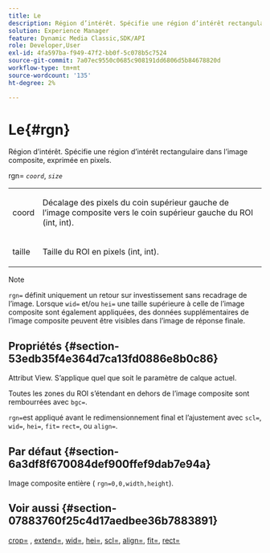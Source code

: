 ```yaml
---
title: Le
description: Région d’intérêt. Spécifie une région d’intérêt rectangulaire dans l’image composite, exprimée en pixels.
solution: Experience Manager
feature: Dynamic Media Classic,SDK/API
role: Developer,User
exl-id: 4fa597ba-f949-47f2-bb0f-5c078b5c7524
source-git-commit: 7a07ec9550c0685c908191dd6806d5b84678820d
workflow-type: tm+mt
source-wordcount: '135'
ht-degree: 2%

---
```


# Le{#rgn}

Région d’intérêt. Spécifie une région d’intérêt rectangulaire dans l’image composite, exprimée en pixels.

rgn= *`coord`*, *`size`*

<table id="simpletable_3A430F9078B04C2E90F4D1A130AFA20C"> 
 <tr class="strow"> 
  <td class="stentry"> <p><span class="varname"> coord</span> </p> </td> 
  <td class="stentry"> <p>Décalage des pixels du coin supérieur gauche de l’image composite vers le coin supérieur gauche du ROI (int, int). </p></td> 
 </tr> 
 <tr class="strow"> 
  <td class="stentry"> <p><span class="varname"> taille</span> </p></td> 
  <td class="stentry"> <p>Taille du ROI en pixels (int, int). </p></td> 
 </tr> 
</table>

>[!NOTE]
>
>`rgn=` définit uniquement un retour sur investissement sans recadrage de l’image. Lorsque `wid=` et/ou `hei=` une taille supérieure à celle de l’image composite sont également appliquées, des données supplémentaires de l’image composite peuvent être visibles dans l’image de réponse finale.

## Propriétés {#section-53edb35f4e364d7ca13fd0886e8b0c86}

Attribut View. S’applique quel que soit le paramètre de calque actuel.

Toutes les zones du ROI s’étendant en dehors de l’image composite sont rembourrées avec `bgc=`.

`rgn=`est appliqué avant le redimensionnement final et l’ajustement avec `scl=`, `wid=`, `hei=`, `fit=` `rect=`, ou `align=`.

## Par défaut {#section-6a3df8f670084def900ffef9dab7e94a}

Image composite entière ( `rgn=0,0,width,height`).

## Voir aussi {#section-07883760f25c4d17aedbee36b7883891}

[crop=](../../../../../is-api/http-ref/image-serving-api-ref/c-http-protocol-reference/c-command-reference/r-crop.md#reference-6fd0f6399966446ab4425ce050572eab) , [extend=](../../../../../is-api/http-ref/image-serving-api-ref/c-http-protocol-reference/c-command-reference/r-extend.md#reference-7e9156beb285459d830e2d56782a74ac), [wid=](../../../../../is-api/http-ref/image-serving-api-ref/c-http-protocol-reference/c-command-reference/r-is-http-wid.md#reference-bfeadcb67bf4485f851eb21345527e47), [hei=](../../../../../is-api/http-ref/image-serving-api-ref/c-http-protocol-reference/c-command-reference/r-is-http-hei.md#reference-6d6f556ccc0e4b98a815e8a5c1944a96), [scl=](../../../../../is-api/http-ref/image-serving-api-ref/c-http-protocol-reference/c-command-reference/r-scl.md#reference-b2a74e493d0d407e98fe350551ba3fcc), [align=](../../../../../is-api/http-ref/image-serving-api-ref/c-http-protocol-reference/c-command-reference/r-align.md#reference-b7d6b87c75124d78884f916dd6544bc7), [fit=](../../../../../is-api/http-ref/image-serving-api-ref/c-http-protocol-reference/c-command-reference/r-fit.md#reference-f11bff6d93d143d6b135de3a923bc989), [rect=](../../../../../is-api/http-ref/image-serving-api-ref/c-http-protocol-reference/c-command-reference/r-rect.md#reference-520b90d30b4c4b4692a723e4df6adaf3)
